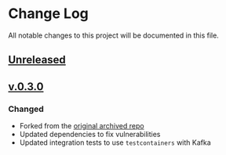 # Change Log

All notable changes to this project will be documented in this file.

## [Unreleased]

## [v.0.3.0]

### Changed

- Forked from the [original archived repo](https://github.com/danielwegener/logback-kafka-appender)
- Updated dependencies to fix vulnerabilities
- Updated integration tests to use `testcontainers` with Kafka

[Unreleased]: https://github.com/bullet-tooth/logback-kafka-appender/compare/release/release_0.3.0...HEAD

[v.0.3.0]: https://github.com/danielwegener/logback-kafka-appender/compare/master...bullet-tooth:logback-kafka-appender:release/release_0.3.0
